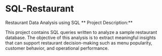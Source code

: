 # SQL-Restaurant

 Restaurant Data Analysis using SQL
** Project Description:**

  This project contains SQL queries written to analyze a sample restaurant database. The objective of this analysis is to extract meaningful insights that can support restaurant decision-making such as menu popularity, customer behavior, and operational performance.

  
